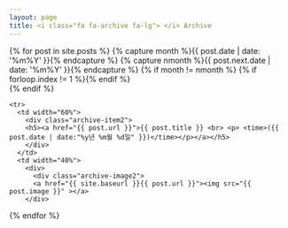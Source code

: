 ```yaml
---
layout: page
title: <i class="fa fa-archive fa-lg"> </i> Archive
---
```


<style>
  .tb { border-collapse: collapse; width:640px; }
  .tb th, .tb td { padding: 5px; border: solid 1px #777; }
  .tb th { background-color: lightblue; }
</style>

<table>
<div id="tag-cloud">
  {% for post in site.posts %}
  {% capture month %}{{ post.date | date: '%m%Y' }}{% endcapture %}
  {% capture nmonth %}{{ post.next.date | date: '%m%Y' }}{% endcapture %}
  {% if month != nmonth %}
  {% if forloop.index != 1 %}{% endif %}

  
  <div class="archive-group">
  {% endif %}
  </div>

    <tr>
      <td width="60%">
        <div class="archive-item2">
        <h5><a href="{{ post.url }}">{{ post.title }} <br> <p> <time>({{ post.date | date:"%y년 %m월 %d일" }})</time></p></a></h5>
        </div>
      </td>
      <td width="40%">
        <div>
          <div class="archive-image2">
          <a href="{{ site.baseurl }}{{ post.url }}"><img src="{{ post.image }}" ></a>
        </div>


  {% endfor %}
    

</div>
